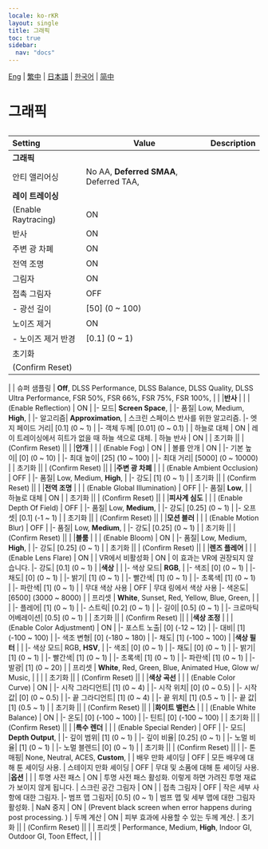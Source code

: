 ```yaml
---
locale: ko-rKR
layout: single
title: 그래픽
toc: true
sidebar:
  nav: "docs"
---
```

[Eng](/dancexr/menu/2025.4/system/graphics) | [繁中](/tw/dancexr/menu/2025.4/system/graphics) | [日本語](/jp/dancexr/menu/2025.4/system/graphics) | [한국어](/kr/dancexr/menu/2025.4/system/graphics) | [简中](/zh/dancexr/menu/2025.4/system/graphics)

# 그래픽

## 

| Setting | Value | Description |
| :--- | --- | :--- |
|**그래픽** | | 
| 안티 앨리어싱 |  No AA,  **Deferred SMAA**,  Deferred TAA,  |  |
|**레이 트레이싱** | | 
| (Enable Raytracing) | ON | 
| 반사 | ON | 
| 주변 광 차폐 | ON | 
| 전역 조명 | ON | 
| 그림자 | ON | 
| 접촉 그림자 | OFF | 
|- 광선 길이| [50] (0 ~ 100) | 
| 노이즈 제거 | ON | 
|- 노이즈 제거 반경| [0.1] (0 ~ 1) | 
| 초기화 || 
| (Confirm Reset) || 
|
| 슈퍼 샘플링 |  **Off**,  DLSS Performance,  DLSS Balance,  DLSS Quality,  DLSS Ultra Performance,  FSR 50%,  FSR 66%,  FSR 75%,  FSR 100%,  |  |
|**반사** | | 
| (Enable Reflection) | ON | 
|- 모드|  **Screen Space**,  | 
|- 품질|  Low,  Medium,  **High**,  | 
|- 알고리즘|  **Approximation**,  | 스크린 스페이스 반사를 위한 알고리즘.
|- 엣지 페이드 거리| [0.1] (0 ~ 1) | 
|- 객체 두께| [0.01] (0 ~ 0.1) | 
| 하늘로 대체 | ON | 레이 트레이싱에서 히트가 없을 때 하늘 색으로 대체.
| 하늘 반사 | ON | 
| 초기화 || 
| (Confirm Reset) || 
|
|**안개** | | 
| (Enable Fog) | ON | 
| 볼륨 안개 | ON | 
|- 기본 높이| [0] (0 ~ 10) | 
|- 최대 높이| [25] (10 ~ 100) | 
|- 최대 거리| [5000] (0 ~ 10000) | 
| 초기화 || 
| (Confirm Reset) || 
|
|**주변 광 차폐** | | 
| (Enable Ambient Occlusion) | OFF | 
|- 품질|  Low,  Medium,  **High**,  | 
|- 강도| [1] (0 ~ 1) | 
| 초기화 || 
| (Confirm Reset) || 
|
|**전역 조명** | | 
| (Enable Global Illumination) | OFF | 
|- 품질|  **Low**,  | 
| 하늘로 대체 | ON | 
| 초기화 || 
| (Confirm Reset) || 
|
|**피사계 심도** | | 
| (Enable Depth Of Field) | OFF | 
|- 품질|  Low,  **Medium**,  | 
|- 강도| [0.25] (0 ~ 1) | 
|- 오프셋| [0.1] (-1 ~ 1) | 
| 초기화 || 
| (Confirm Reset) || 
|
|**모션 블러** | | 
| (Enable Motion Blur) | OFF | 
|- 품질|  Low,  **Medium**,  | 
|- 강도| [0.25] (0 ~ 1) | 
| 초기화 || 
| (Confirm Reset) || 
|
|**블룸** | | 
| (Enable Bloom) | ON | 
|- 품질|  Low,  Medium,  **High**,  | 
|- 강도| [0.25] (0 ~ 1) | 
| 초기화 || 
| (Confirm Reset) || 
|
|**렌즈 플레어** | | 
| (Enable Lens Flare) | ON | 
| VR에서 비활성화 | ON | 이 효과는 VR에 권장되지 않습니다.
|- 강도| [0.1] (0 ~ 1) | 
|**색상** | | 
|- 색상 모드|  **RGB**,  | 
|- 색조| [0] (0 ~ 1) | 
|- 채도| [0] (0 ~ 1) | 
|- 밝기| [1] (0 ~ 1) | 
|- 빨간색| [1] (0 ~ 1) | 
|- 초록색| [1] (0 ~ 1) | 
|- 파란색| [1] (0 ~ 1) | 
| 무대 색상 사용 | OFF | 무대 링에서 색상 사용
|- 색온도| [6500] (3000 ~ 8000) | 
| 프리셋 |  **White**,  Sunset,  Red,  Yellow,  Blue,  Green,  |  |
|
|- 플레어| [1] (0 ~ 1) | 
|- 스트릭| [0.2] (0 ~ 1) | 
|- 길이| [0.5] (0 ~ 1) | 
|- 크로마틱 어베레이션| [0.5] (0 ~ 1) | 
| 초기화 || 
| (Confirm Reset) || 
|
|**색상 조정** | | 
| (Enable Color Adjustment) | ON | 
|- 포스트 노출| [0] (-12 ~ 12) | 
|- 대비| [1] (-100 ~ 100) | 
|- 색조 변형| [0] (-180 ~ 180) | 
|- 채도| [1] (-100 ~ 100) | 
|**색상 필터** | | 
|- 색상 모드|  RGB,  **HSV**,  | 
|- 색조| [0] (0 ~ 1) | 
|- 채도| [0] (0 ~ 1) | 
|- 밝기| [1] (0 ~ 1) | 
|- 빨간색| [1] (0 ~ 1) | 
|- 초록색| [1] (0 ~ 1) | 
|- 파란색| [1] (0 ~ 1) | 
|- 발광| [1] (0 ~ 20) | 
| 프리셋 |  **White**,  Red,  Green,  Blue,  Animated Hue,  Glow w/ Music,  |  |
|
| 초기화 || 
| (Confirm Reset) || 
|
|**색상 곡선** | | 
| (Enable Color Curve) | ON | 
|- 시작 그라디언트| [1] (0 ~ 4) | 
|- 시작 위치| [0] (0 ~ 0.5) | 
|- 시작 값| [0] (0 ~ 0.5) | 
|- 끝 그라디언트| [1] (0 ~ 4) | 
|- 끝 위치| [1] (0.5 ~ 1) | 
|- 끝 값| [1] (0.5 ~ 1) | 
| 초기화 || 
| (Confirm Reset) || 
|
|**화이트 밸런스** | | 
| (Enable White Balance) | ON | 
|- 온도| [0] (-100 ~ 100) | 
|- 틴트| [0] (-100 ~ 100) | 
| 초기화 || 
| (Confirm Reset) || 
|
|**특수 렌더** | | 
| (Enable Special Render) | OFF | 
|- 모드|  **Depth Output**,  | 
|- 깊이 범위| [1] (0 ~ 1) | 
|- 깊이 비율| [0.25] (0 ~ 1) | 
|- 노멀 비율| [1] (0 ~ 1) | 
|- 노멀 블렌드| [0] (0 ~ 1) | 
| 초기화 || 
| (Confirm Reset) || 
|
|- 톤 매핑|  None,  Neutral,  ACES,  **Custom**,  | 
| 배우 만화 셰이딩 | OFF | 모든 배우에 대해 툰 셰이딩 사용.
| 스테이지 만화 셰이딩 | OFF | 무대 및 소품에 대해 툰 셰이딩 사용.
|**옵션** | | 
| 투명 사전 패스 | ON | 투명 사전 패스 활성화. 이렇게 하면 가려진 투명 재료가 보이지 않게 됩니다.
| 스크린 공간 그림자 | ON | 
| 접촉 그림자 | OFF | 작은 세부 사항에 대한 그림자.
|- 범프 맵 그림자| [0.5] (0 ~ 1) | 범프 맵 및 세부 맵에 대한 그림자 활성화.
| NaN 중지 | ON | (Prevent black screen when error happens during post processing. )
| 두께 계산 | ON | 피부 효과에 사용할 수 있는 두께 계산.
| 초기화 || 
| (Confirm Reset) || 
|
| 프리셋 |  Performance,  Medium,  **High**,  Indoor GI,  Outdoor GI,  Toon Effect,  |  |
|
